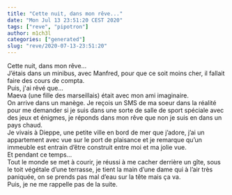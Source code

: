 ```yaml
---
title: "Cette nuit, dans mon rêve..."
date: "Mon Jul 13 23:51:20 CEST 2020"
tags: ["reve", "pipotron"]
author: m1ch3l
categories: ["generated"]
slug: "reve/2020-07-13-23:51:20"
---
```


Cette nuit, dans mon rêve...<br>
J’étais dans un minibus, avec Manfred, pour que ce soit moins cher, il fallait faire des cours de compta.<br>
Puis, j'ai rêvé que...<br>
Maeva (une fille des marseillais) était avec mon ami imaginaire.<br>
On arrive dans un manège. Je reçois un SMS de ma soeur dans la réalité pour me demander si je suis dans une sorte de salle de sport spéciale avec des jeux et énigmes, je réponds dans mon rêve que non je suis en dans un pays chaud.<br>
Je vivais à Dieppe, une petite ville en bord de mer que j’adore, j’ai un appartement avec vue sur le port de plaisance et je remarque qu’un immeuble est entrain d’être construit entre moi et ma jolie vue.<br>
Et pendant ce temps...<br>
Tout le monde se met à courir, je réussi à me cacher derrière un gîte, sous le toit végétale d’une terrasse, je tient la main d’une dame qui à l’air très paniquée, on se prends pas mal d’eau sur la tête mais ça va.<br>
Puis, je ne me rappelle pas de la suite.<br>
